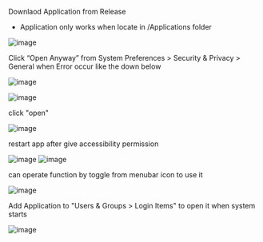 Downlaod Application from Release
* Application only works when locate in /Applications folder

![image](https://user-images.githubusercontent.com/52348220/150670568-8732b087-95c8-47cf-9efe-2e3cfde28da8.png)


Click “Open Anyway” from System Preferences > Security & Privacy > General when Error occur like the down below

![image](https://user-images.githubusercontent.com/52348220/150670575-84e1b0c8-3c9b-407c-bccd-e6cb548434d5.png)

![image](https://user-images.githubusercontent.com/52348220/150670596-140516e9-377d-4e02-a92d-d623668c1f9a.png)


click "open"

![image](https://user-images.githubusercontent.com/52348220/150670609-d016247d-809f-487e-8cff-7fe3c6655f61.png)


restart app after give accessibility permission

![image](https://user-images.githubusercontent.com/52348220/150670637-b9ee6196-8c9f-4e6c-9861-10b0b8e8710a.png) ![image](https://user-images.githubusercontent.com/52348220/149314729-20718a8f-5b45-4f7b-a6e5-a626f73afdf9.png)


can operate function by toggle from menubar icon to use it

![image](https://user-images.githubusercontent.com/52348220/149321446-0134261f-6030-4433-82ef-471b724e3426.png)


Add Application to "Users & Groups > Login Items" to open it when system starts

![image](https://user-images.githubusercontent.com/52348220/150670952-a1d28f8a-77c0-4e08-8a58-a47021aab748.png)



